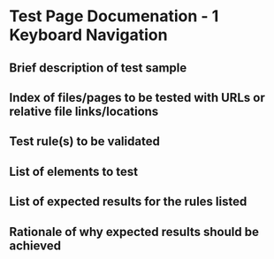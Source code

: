 # Test Page Documenation - 1 Keyboard Navigation
## Brief description of test sample

## Index of files/pages to be tested with URLs or relative file links/locations

## Test rule(s) to be validated

## List of elements to test

## List of expected results for the rules listed

## Rationale of why expected results should be achieved
